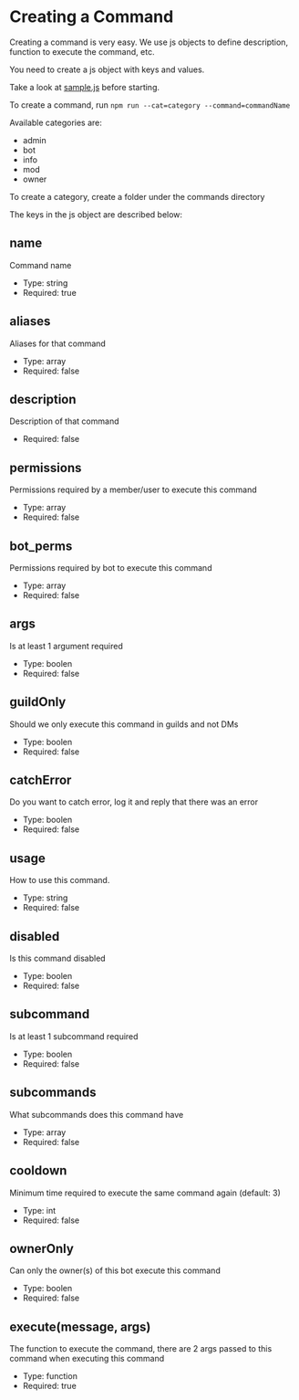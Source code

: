 # Creating a Command

Creating a command is very easy. We use js objects to define description, function to execute the command, etc.

You need to create a js object with keys and values.

Take a look at [sample.js](https://github.com/Welcome-Bot/welcome-bot/blob/main/src/commands/sample/sample.js) before starting.

To create a command, run `npm run --cat=category --command=commandName`

Available categories are:
- admin
- bot
- info
- mod
- owner

To create a category, create a folder under the commands directory

The keys in the js object are described below:

## name

Command name

- Type: string
- Required: true

## aliases

Aliases for that command

- Type: array
- Required: false

## description

Description of that command

- Required: false

## permissions

Permissions required by a member/user to execute this command

- Type: array
- Required: false

## bot_perms

Permissions required by bot to execute this command

- Type: array
- Required: false

## args

Is at least 1 argument required

- Type: boolen
- Required: false

## guildOnly

Should we only execute this command in guilds and not DMs

- Type: boolen
- Required: false

## catchError

Do you want to catch error, log it and reply that there was an error

- Type: boolen
- Required: false

## usage

How to use this command.

- Type: string
- Required: false

## disabled

Is this command disabled

- Type: boolen
- Required: false

## subcommand

Is at least 1 subcommand required

- Type: boolen
- Required: false

## subcommands

What subcommands does this command have

- Type: array
- Required: false

## cooldown

Minimum time required to execute the same command again (default: 3)

- Type: int
- Required: false

## ownerOnly

Can only the owner(s) of this bot execute this command

- Type: boolen
- Required: false

## execute(message, args)

The function to execute the command, there are 2 args passed to this command when executing this command

- Type: function
- Required: true
